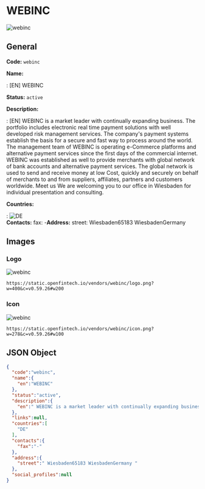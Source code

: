 
# WEBINC 
![webinc](https://static.openfintech.io/vendors/webinc/logo.png?w=400&c=v0.59.26#w200)  

## General 
 
**Code:** `webinc` 
 
**Name:** 
 
:	[EN] WEBINC 
 
**Status:** `active` 
 
**Description:** 
 
: [EN]  WEBINC is a market leader with continually expanding business. The portfolio includes electronic real time payment solutions with well developed risk management services. The company's payment systems establish the basis for a secure and fast way to process around the world. The management team of WEBINC is operating e-Commerce platforms and alternative payment services since the first days of the commercial internet. WEBINC was established as well to provide merchants with global network of bank accounts and alternative payment services. The global network is used to send and receive money at low Cost, quickly and securely on behalf of merchants to and from suppliers, affiliates, partners and customers worldwide. Meet us We are welcoming you to our office in Wiesbaden for individual presentation and consulting.  
 
 
**Countries:** 
 
:	![DE](https://cdnjs.cloudflare.com/ajax/libs/flag-icon-css/3.3.0/flags/4x3/de.svg#w24)  
**Contacts:** 
fax: -**Address:** 
street:  Wiesbaden65183 WiesbadenGermany  

## Images 

### Logo 
 
![webinc](https://static.openfintech.io/vendors/webinc/logo.png?w=400&c=v0.59.26#w200)  

```
https://static.openfintech.io/vendors/webinc/logo.png?w=400&c=v0.59.26#w200
```  

### Icon 
 
![webinc](https://static.openfintech.io/vendors/webinc/icon.png?w=278&c=v0.59.26#w100)  

```
https://static.openfintech.io/vendors/webinc/icon.png?w=278&c=v0.59.26#w100
```  

## JSON Object 

```json
{
  "code":"webinc",
  "name":{
    "en":"WEBINC"
  },
  "status":"active",
  "description":{
    "en":" WEBINC is a market leader with continually expanding business. The portfolio includes electronic real time payment solutions with well developed risk management services. The company's payment systems establish the basis for a secure and fast way to process around the world. The management team of WEBINC is operating e-Commerce platforms and alternative payment services since the first days of the commercial internet. WEBINC was established as well to provide merchants with global network of bank accounts and alternative payment services. The global network is used to send and receive money at low Cost, quickly and securely on behalf of merchants to and from suppliers, affiliates, partners and customers worldwide. Meet us We are welcoming you to our office in Wiesbaden for individual presentation and consulting. "
  },
  "links":null,
  "countries":[
    "DE"
  ],
  "contacts":{
    "fax":"-"
  },
  "address":{
    "street":" Wiesbaden65183 WiesbadenGermany "
  },
  "social_profiles":null
}
```  
